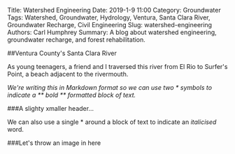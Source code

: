 Title: Watershed Engineering
Date: 2019-1-9 11:00 
Category: Groundwater
Tags: Watershed, Groundwater, Hydrology, Ventura, Santa Clara River, Groundwater Recharge, Civil Engineering
Slug: watershed-engineering
Authors: Carl Humphrey 
Summary: A blog about watershed engineering, groundwater recharge, and forest rehabilitation.

##Ventura County's Santa Clara River

As young teenagers, a friend and I traversed this river from El Rio to Surfer's Point, a beach adjacent to the rivermouth.

*We're writing this in Markdown format so we can use two * symbols to indicate a ** bold ** formatted block of text.*  

###A slighty xmaller header...  

We can also use a single * around a block of text to indicate an *italicised* word.  

###Let's throw an image in here


